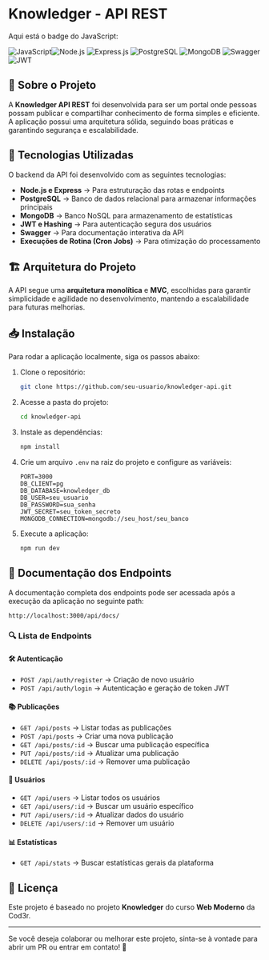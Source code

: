 # Knowledger - API REST

Aqui está o badge do JavaScript:

![JavaScript](https://img.shields.io/badge/JavaScript-F7DF1E?style=for-the-badge&logo=javascript&logoColor=black)![Node.js](https://img.shields.io/badge/Node.js-339933?style=for-the-badge&logo=nodedotjs&logoColor=white) ![Express.js](https://img.shields.io/badge/Express.js-000000?style=for-the-badge&logo=express&logoColor=white) ![PostgreSQL](https://img.shields.io/badge/PostgreSQL-316192?style=for-the-badge&logo=postgresql&logoColor=white) ![MongoDB](https://img.shields.io/badge/MongoDB-47A248?style=for-the-badge&logo=mongodb&logoColor=white) ![Swagger](https://img.shields.io/badge/Swagger-85EA2D?style=for-the-badge&logo=swagger&logoColor=black)![JWT](https://img.shields.io/badge/JWT-000000?style=for-the-badge&logo=JSON-web-tokens&logoColor=white)

## 📖 Sobre o Projeto

A **Knowledger API REST** foi desenvolvida para ser um portal onde pessoas possam publicar e compartilhar conhecimento de forma simples e eficiente. A aplicação possui uma arquitetura sólida, seguindo boas práticas e garantindo segurança e escalabilidade.

## 🚀 Tecnologias Utilizadas

O backend da API foi desenvolvido com as seguintes tecnologias:

- **Node.js e Express** → Para estruturação das rotas e endpoints
- **PostgreSQL** → Banco de dados relacional para armazenar informações principais
- **MongoDB** → Banco NoSQL para armazenamento de estatísticas
- **JWT e Hashing** → Para autenticação segura dos usuários
- **Swagger** → Para documentação interativa da API
- **Execuções de Rotina (Cron Jobs)** → Para otimização do processamento

## 🏗️ Arquitetura do Projeto

A API segue uma **arquitetura monolítica** e **MVC**, escolhidas para garantir simplicidade e agilidade no desenvolvimento, mantendo a escalabilidade para futuras melhorias.

## 📥 Instalação

Para rodar a aplicação localmente, siga os passos abaixo:

1. Clone o repositório:
   ```bash
   git clone https://github.com/seu-usuario/knowledger-api.git
   ```
2. Acesse a pasta do projeto:
   ```bash
   cd knowledger-api
   ```
3. Instale as dependências:
   ```bash
   npm install
   ```
4. Crie um arquivo `.env` na raiz do projeto e configure as variáveis:
   ```env
   PORT=3000
   DB_CLIENT=pg
   DB_DATABASE=knowledger_db
   DB_USER=seu_usuario
   DB_PASSWORD=sua_senha
   JWT_SECRET=seu_token_secreto
   MONGODB_CONNECTION=mongodb://seu_host/seu_banco
   ```
5. Execute a aplicação:
   ```bash
   npm run dev
   ```

## 📌 Documentação dos Endpoints

A documentação completa dos endpoints pode ser acessada após a execução da aplicação no seguinte path:

```
http://localhost:3000/api/docs/
```

### 🔍 Lista de Endpoints

#### 🛠️ Autenticação

- `POST /api/auth/register` → Criação de novo usuário
- `POST /api/auth/login` → Autenticação e geração de token JWT

#### 📚 Publicações

- `GET /api/posts` → Listar todas as publicações
- `POST /api/posts` → Criar uma nova publicação
- `GET /api/posts/:id` → Buscar uma publicação específica
- `PUT /api/posts/:id` → Atualizar uma publicação
- `DELETE /api/posts/:id` → Remover uma publicação

#### 👤 Usuários

- `GET /api/users` → Listar todos os usuários
- `GET /api/users/:id` → Buscar um usuário específico
- `PUT /api/users/:id` → Atualizar dados do usuário
- `DELETE /api/users/:id` → Remover um usuário

#### 📊 Estatísticas

- `GET /api/stats` → Buscar estatísticas gerais da plataforma

## 📜 Licença

Este projeto é baseado no projeto **Knowledger** do curso **Web Moderno** da Cod3r.

---

Se você deseja colaborar ou melhorar este projeto, sinta-se à vontade para abrir um PR ou entrar em contato! 🚀
